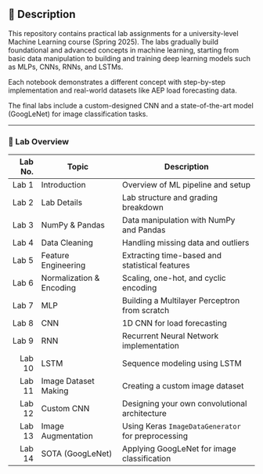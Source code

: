## 📘 Description

This repository contains practical lab assignments for a university-level Machine Learning course (Spring 2025). The labs gradually build foundational and advanced concepts in machine learning, starting from basic data manipulation to building and training deep learning models such as MLPs, CNNs, RNNs, and LSTMs.

Each notebook demonstrates a different concept with step-by-step implementation and real-world datasets like AEP load forecasting data.

The final labs include a custom-designed CNN and a state-of-the-art model (GoogLeNet) for image classification tasks.

---

### 🧪 Lab Overview

| Lab No. | Topic                                | Description                                         |
|--------:|--------------------------------------|-----------------------------------------------------|
| Lab 1   | Introduction                         | Overview of ML pipeline and setup                   |
| Lab 2   | Lab Details                          | Lab structure and grading breakdown                 |
| Lab 3   | NumPy & Pandas                       | Data manipulation with NumPy and Pandas             |
| Lab 4   | Data Cleaning                        | Handling missing data and outliers                  |
| Lab 5   | Feature Engineering                  | Extracting time-based and statistical features      |
| Lab 6   | Normalization & Encoding             | Scaling, one-hot, and cyclic encoding               |
| Lab 7   | MLP                                  | Building a Multilayer Perceptron from scratch       |
| Lab 8   | CNN                                  | 1D CNN for load forecasting                         |
| Lab 9   | RNN                                  | Recurrent Neural Network implementation             |
| Lab 10  | LSTM                                 | Sequence modeling using LSTM                        |
| Lab 11  | Image Dataset Making                 | Creating a custom image dataset                     |
| Lab 12  | Custom CNN                           | Designing your own convolutional architecture       |
| Lab 13  | Image Augmentation                   | Using Keras `ImageDataGenerator` for preprocessing  |
| Lab 14  | SOTA (GoogLeNet)                     | Applying GoogLeNet for image classification         |
